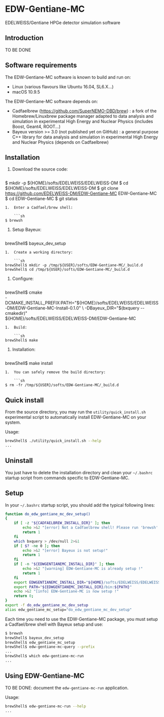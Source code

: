 # EDW-Gentiane-MC
EDELWEISS/Gentiane HPGe detector simulation software

## Introduction

TO BE DONE


## Software requirements

The EDW-Gentiane-MC software is known to build and run on:
- Linux (various flavours like Ubuntu 16.04, SL6.X...)
- macOS 10.9.5

The EDW-Gentiane-MC software depends on:
- Cadfaelbrew (https://github.com/SuperNEMO-DBD/brew) : a fork of the Homebrew/Linuxbrew package manager
  adapted to data analysis and simulation in experimental High Energy and Nuclear Physics
  (includes Boost, Geant4, ROOT...)
- Bayeux version >= 3.0 (not published yet on GitHub) : a general purpose C++ library
  for data analysis and simulation in experimental High Energy and Nuclear Physics (depends on Cadfaelbrew)

## Installation

1.  Download the source code:

    ```sh
$ mkdir -p ${HOME}/softs/EDELWEISS/EDELWEISS-DM
$ cd ${HOME}/softs/EDELWEISS/EDELWEISS-DM
$ git clone https://github.com/EDELWEISS-DM/EDW-Gentiane-MC EDW-Gentiane-MC
$ cd EDW-Gentiane-MC
$ git status
```
1.  Enter a Cadfael/brew shell:

    ```sh
$ brewsh
```
1.  Setup Bayeux:

	```sh
brewShell$ bayeux_dev_setup
```
1.  Create a working directory:

	```sh
brewShell$ mkdir -p /tmp/${USER}/softs/EDW-Gentiane-MC/_build.d
brewShell$ cd /tmp/${USER}/softs/EDW-Gentiane-MC/_build.d
```
1.  Configure:

	```sh
brewShell$ cmake \
    -DCMAKE_INSTALL_PREFIX:PATH="${HOME}/softs/EDELWEISS/EDELWEISS-DM/EDW-Gentiane-MC-Install-0.1.0" \
    -DBayeux_DIR="$(bxquery --cmakedir)" \
    ${HOME}/softs/EDELWEISS/EDELWEISS-DM/EDW-Gentiane-MC
```
1.  Build:

	```sh
brewShell$ make
```
1.  Installation:

	```sh
brewShell$ make install
```
1.  You can safely remove the build directory:

	```sh
$ rm -fr /tmp/${USER}/softs/EDW-Gentiane-MC/_build.d
```

## Quick install

From the source directory, you may run the ``utility/quick_install.sh``
experimental script to automatically install EDW-Gentiane-MC on your
system.

Usage:

```sh
brewShell$ ./utility/quick_install.sh --help
...
```


## Uninstall

You just have to delete the installation directory and
clean your ``~/.bashrc`` startup script from commands
specific to EDW-Gentiane-MC.

## Setup

In your ``~/.bashrc`` startup script, you should add the typical following lines:

```sh
function do_edw_gentiane_mc_dev_setup()
{
    if [ -z "${CADFAELBREW_INSTALL_DIR}" ]; then
        echo >&2 "[error] Not a Cadfaelbrew shell! Please run 'brewsh'!"
        return 1
    fi
    which bxquery > /dev/null 2>&1
    if [ $? -ne 0 ]; then
        echo >&2 "[error] Bayeux is not setup!"
        return 1
    fi
    if [ -n "${EDWGENTIANEMC_INSTALL_DIR}" ]; then
        echo >&2 "[warning] EDW-Gentiane-MC is already setup !"
        return 1
    fi
    export EDWGENTIANEMC_INSTALL_DIR="${HOME}/softs/EDELWEISS/EDELWEISS-DM/EDW-Gentiane-MC-Install-0.1.0"
    export PATH="${EDWGENTIANEMC_INSTALL_DIR}/bin:${PATH}"
    echo >&2 "[info] EDW-Gentiane-MC is now setup !"
    return 0;
}
export -f do_edw_gentiane_mc_dev_setup
alias edw_gentiane_mc_setup="do_edw_gentiane_mc_dev_setup"
```

Each time you need to use the EDW-Gentiane-MC package, you must setup
a Cadfael/brew shell with Bayeux setup and use:

```sh
$ brewsh
brewShell$ bayeux_dev_setup
brewShell$ edw_gentiane_mc_setup
brewShell$ edw-gentiane-mc-query --prefix
...
brewShell$ which edw-gentiane-mc-run
...
```


## Using EDW-Gentiane-MC

TO BE DONE: document the ``edw-gentiane-mc-run`` application.

Usage:

```sh
brewShell$ edw-gentiane-mc-run --help
...
```
